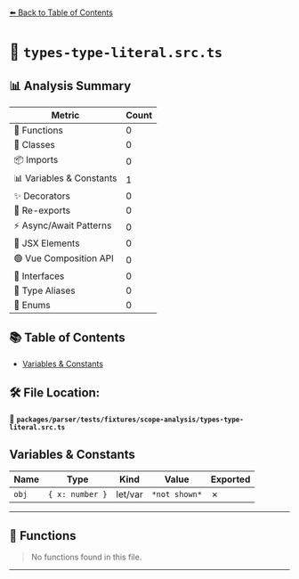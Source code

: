 [⬅️ Back to Table of Contents](../../../../../index.md)

# 📄 `types-type-literal.src.ts`

## 📊 Analysis Summary

| Metric | Count |
|--------|-------|
| 🔧 Functions | 0 |
| 🧱 Classes | 0 |
| 📦 Imports | 0 |
| 📊 Variables & Constants | 1 |
| ✨ Decorators | 0 |
| 🔄 Re-exports | 0 |
| ⚡ Async/Await Patterns | 0 |
| 💠 JSX Elements | 0 |
| 🟢 Vue Composition API | 0 |
| 📐 Interfaces | 0 |
| 📑 Type Aliases | 0 |
| 🎯 Enums | 0 |

## 📚 Table of Contents

- [Variables & Constants](#variables-constants)

## 🛠️ File Location:
📂 **`packages/parser/tests/fixtures/scope-analysis/types-type-literal.src.ts`**

## Variables & Constants

| Name | Type | Kind | Value | Exported |
|------|------|------|-------|----------|
| `obj` | `{ x: number }` | let/var | `*not shown*` | ✗ |


---

## 🔧 Functions

> No functions found in this file.


---